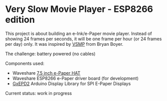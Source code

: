 # Very Slow Movie Player - ESP8266 edition

This project is about building an e-Ink/e-Paper movie player.
Instead of showing 24 frames per seconds, it will be one frame per hour (or 24 frames per day) only.
It was inspired by [VSMP](vsmp) from Bryan Boyer.

The challenge: battery powered (no cables)

Components used:

 * Waveshare [7.5 inch e-Paper HAT](7in5)
 * Waveshare ESP8266 e-Paper driver board (for development)
 * [GxEPD2] Arduino Display Library for SPI E-Paper Displays

Current status: work in progress

[vsmp]: https://medium.com/s/story/very-slow-movie-player-499f76c48b62
[GxEPD2]: https://github.com/ZinggJM/GxEPD2
[7in5]: https://www.waveshare.com/wiki/7.5inch_e-Paper_HAT